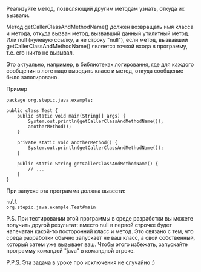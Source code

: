 Реализуйте метод, позволяющий другим методам узнать, откуда их вызвали.

Метод getCallerClassAndMethodName() должен возвращать имя класса и метода, откуда вызван метод, вызвавший данный утилитный метод. Или null (нулевую ссылку, а не строку "null"), если метод, вызвавший getCallerClassAndMethodName() является точкой входа в программу, т.е. его никто не вызывал.

Это актуально, например, в библиотеках логирования, где для каждого сообщения в логе надо выводить класс и метод, откуда сообщение было залогировано.

Пример

```
package org.stepic.java.example;

public class Test {
    public static void main(String[] args) {
        System.out.println(getCallerClassAndMethodName());
        anotherMethod();
    }

    private static void anotherMethod() {
        System.out.println(getCallerClassAndMethodName());
    }

    public static String getCallerClassAndMethodName() {
        // ...
    }
}
```

При запуске эта программа должна вывести:

```
null
org.stepic.java.example.Test#main
```

P.S. При тестировании этой программы в среде разработки вы можете получить другой результат: вместо null в первой строчке будет напечатан какой-то посторонний класс и метод. Это связано с тем, что среда разработки обычно запускает не ваш класс, а свой собственный, который затем уже вызывает ваш. Чтобы этого избежать, запускайте программу командой "java" в командной строке.

P.P.S. Эта задача в уроке про исключения не случайно :)
